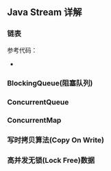 ## Java Stream 详解

### 链表

参考代码：

-

### BlockingQueue(阻塞队列)


### ConcurrentQueue


### ConcurrentMap


### 写时拷贝算法(Copy On Write)


### 高并发无锁(Lock Free)数据


